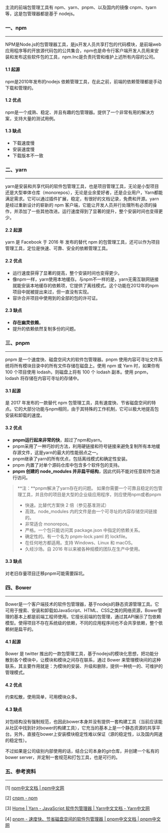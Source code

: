 主流的前端包管理工具有 npm、yarn、pnpm、以及国内的镜像 cnpm、tyarn 等，这是包管理器都是基于 nodejs。



### 一、npm

---

NPM是Node.js的包管理器工具，是js开发人员共享打包的代码模块，是前端web应用程序等的开放源代码包的公共集合，npm也是命令行客户端开发人员用来安装和发布这些软件包的工具，npm.Inc是负责托管和维护上述所有内容的公司。

#### 1.1 起源

npm是2010年发布的nodejs 依赖管理工具，在此之前，前端的依赖管理都是手动下载和管理的。

#### 1.2 优点

npm是一个成熟、稳定、并且有趣的包管理器。提供了一个非常有用的解决方案，支持大量的测试用例。

#### 1.3 缺点

- 下载速度慢
- 安装速度慢
- 下载版本不一致



### 二、yarn

---

yarn是安装和共享代码的软件包管理工具，也是项目管理工具，无论是小型项目还是大型单体仓库（monorepos），无论是业余爱好者，还是企业用户，Yarn都能满足需求。它可以通过插件扩展，稳定，有很好的文档记录，免费和开源。yarn 是经过重新设计的崭新的 npm 客户端，它能让开发人员并行处理所有必须的操作，并添加了一些其他改进。运行速度得到了显著的提升，整个安装时间也变得更少。

#### 2.2 起源

yarn 是 Facebook 于 2016 年 发布的替代 npm 的包管理工具，还可以作为项目管理工具，定位是快速、可靠、安全的依赖管理工具。

#### 2.2 优点

- 运行速度获得了显著的提高，整个安装时间也变得更少。
- 像npm一样，yarn使用本地缓存。与npm不一样的是，yarn无需互联网链接就能安装本地缓存的依赖项，它提供了离线模式。这个功能在2012年的npm项目中就被提出来过，但一直没有实现。
- 容许合并项目中使用到的全部的包的许可证。

#### 2.3 缺点

- **存在幽灵依赖**。
- 提升的依赖依然复制多份的问题。



### 三、pnpm

---

pnpm 是一个速度快、磁盘空间大的软件包管理器。pnpm 使用内容可寻址文件系统将所有模块目录中的所有文件存储在磁盘上。使用 npm 或 Yarn 时，如果你有 100 个项目使用 lodash，则磁盘上将有 100 个 lodash 副本。使用 pnpm，lodash 将存储在内容可寻址的存储中。

#### 3.1 起源

是 2017 年发布的一款替代 npm 包管理工具，具有速度快、节省磁盘空间的特点。它的大部分功能与npm相同，由于其特殊的工作机制，它可以极大地提高包安装和卸载的速度。

#### 3.2 优点

- **pnpm运行起来非常的快**，超过了npm和yarn。
- pnpm采用了一种巧妙的方法，利用硬链接和符号链接来避免复制所有本地缓存源文件，这是yarn的最大的性能弱点之一。
- pnpm继承了yarn的所有优点，包括离线模式和确定性安装。
- pnpm 内置了对单个源码仓库中包含多个软件包的支持。
- **pnpm 创建的 node_modules 并非扁平结构**，因此代码不能对任意软件包进行访问。

> **注：**pnpm解决了yarn存在的问题。 如果你需要一个可靠且稳定的包管理工具，并且你的项目是大型的企业级应用程序，则应使用npm或者pnpm
>
> - 快速。比替代方案快 2 倍（参见基准测试）
> - 高效。node_modules 内的文件是由一个可寻址的内容存储空间链接的。
> - 非常适合 monorepos。
> - 严格。一个包只能访问其 package.json 中指定的依赖关系。
> - 确定性的。有一个名为 pnpm-lock.yaml 的 lockfile。
> - 在任何地方都适用。支持 Windows、Linux 和 macOS。
> - 久经沙场。自 2016 年以来被各种规模的团队在生产中使用。

#### 3.3 缺点

对老旧存量项目迁移pnpm可能需要踩坑。



### 四、Bower

---

Bower是一个客户端技术的软件包管理器，基于nodejs的静态资源管理工具。它可用于搜索、安装和卸载如JavaScript、HTML、CSS之类的网络资源，Bower管理的基本上都是前端工程师使用。它擅长前端的包管理，通过其API展示了包依赖模型。使得项目不存在系统级的依赖，不同的应用程序间也不会共享依赖，整个依赖树是扁平的。

#### 4.1 起源

Bower 是 twitter 推出的一款包管理工具，基于nodejs的模块化思想，把功能分散到各个模块中，让模块和模块之间存在联系，通过 Bower 来管理模块间的这种联系，其主要作用就是：为模块的安装、升级和删除，提供一种统一的、可维护的管理模式。

#### 4.2 优点

约束松散，使用简单，可用模块众多。

#### 4.3 缺点

对包结构没有强制规范，也因此bower本身并没有提供一套构建工具（当前应该能从社区中找到针对bower的构建工具），它充当的基本上是一个静态资源的共享平台。另外，直接在bower上安装模块稳定性难以保证（源的稳定性，以及国内网速的稳定性）。

不过如果是公司级别内部使用的话，结合公司本身的git仓库，并创建一个私有的bower server，并定制一套规范和打包工具，也是可行的。



### 五、参考资料

---

[1] [npm中文文档 | npm中文网](https://www.npmjs.cn/)

[2] [cnpm - npm](https://www.npmjs.com/package/cnpm)

[3] [Home | Yarn - JavaScript 软件包管理器 | Yarn中文文档 - Yarn中文网](https://www.yarnpkg.cn/)

[4] [pnpm - 速度快、节省磁盘空间的软件包管理器 | pnpm中文文档 | pnpm中文网](https://www.pnpm.cn/)

